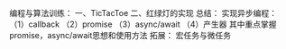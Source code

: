编程与算法训练：
一、TicTacToe
二、红绿灯的实现
总结：
实现异步编程：
（1）callback
（2）promise
（3）async/await
（4）产生器
其中重点掌握promise，async/await思想和使用方法
拓展：
宏任务与微任务
